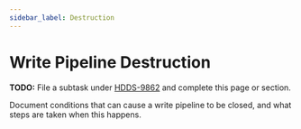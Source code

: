 ```yaml
---
sidebar_label: Destruction
---
```


# Write Pipeline Destruction

**TODO:** File a subtask under [HDDS-9862](https://issues.apache.org/jira/browse/HDDS-9862) and complete this page or section.

Document conditions that can cause a write pipeline to be closed, and what steps are taken when this happens.
